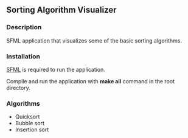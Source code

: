 ## Sorting Algorithm Visualizer

### Description

SFML application that visualizes some of the basic sorting algorithms.

### Installation

[SFML](https://www.sfml-dev.org/tutorials/2.5/start-linux.php) is required to run the application.

Compile and run the application with **make all** command in the root directory.

### Algorithms

- Quicksort
- Bubble sort
- Insertion sort

